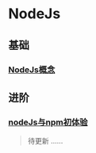 # NodeJs

## 基础
### [NodeJs概念](https://mubu.com/doc/fP2LzvzIx_)
## 进阶
### [nodeJs与npm初体验](nodeJs与npm初体验.md)

> 待更新
......